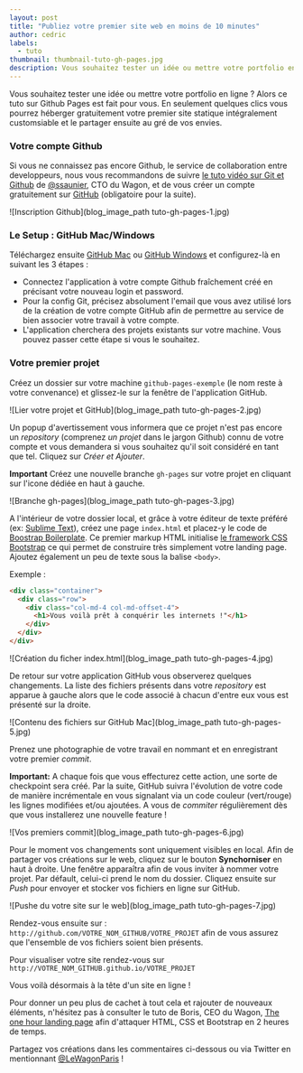 ```yaml
---
layout: post
title: "Publiez votre premier site web en moins de 10 minutes"
author: cedric
labels:
  - tuto
thumbnail: thumbnail-tuto-gh-pages.jpg
description: Vous souhaitez tester un idée ou mettre votre portfolio en ligne ? Alors ce tuto sur Github Pages est fait pour vous. En seulement quelques clics vous pourrez héberger gratuitement votre premier site statique intégralement customsiable et le partager ensuite au gré de vos envies.
---
```


Vous souhaitez tester une idée ou mettre votre portfolio en ligne ? Alors ce tuto sur Github Pages est fait pour vous. En seulement quelques clics vous pourrez héberger gratuitement votre premier site statique intégralement customsiable et le partager ensuite au gré de vos envies.

### Votre compte Github

Si vous ne connaissez pas encore Github, le service de collaboration entre developpeurs, nous vous recommandons de suivre [le tuto vidéo sur Git et Github](http://www.lewagon.org/blog/meetup-git-github) de [@ssaunier](https://twitter.com/ssaunier), CTO du Wagon, et de vous créer un compte gratuitement sur [GitHub](https://github.com/) (obligatoire pour la suite).

![Inscription Github](blog_image_path tuto-gh-pages-1.jpg)

### Le Setup : GitHub Mac/Windows

Téléchargez ensuite [GitHub Mac](https://mac.github.com/) ou [GitHub Windows](https://windows.github.com/) et configurez-là en suivant les 3 étapes :

- Connectez l'application à votre compte Github fraîchement créé en précisant votre nouveau login et password.
- Pour la config Git, précisez absolument l'email que vous avez utilisé lors de la création de votre compte GitHub afin de permettre au service de bien associer votre travail à votre compte.
- L'application cherchera des projets existants sur votre machine. Vous pouvez passer cette étape si vous le souhaitez.

### Votre premier projet

Créez un dossier sur votre machine ```github-pages-exemple``` (le nom reste à votre convenance) et glissez-le sur la fenêtre de l'application GitHub.

![Lier votre projet et GitHub](blog_image_path tuto-gh-pages-2.jpg)

Un popup d'avertissement vous informera que ce projet n'est pas encore un *repository* (comprenez *un projet* dans le jargon Github) connu de votre compte et vous demandera si vous souhaitez qu'il soit considéré en tant que tel. Cliquez sur *Créer et Ajouter*.

**Important** Créez une nouvelle branche ```gh-pages``` sur votre projet en cliquant sur l'icone dédiée en haut à gauche.

![Branche gh-pages](blog_image_path tuto-gh-pages-3.jpg)

A l'intérieur de votre dossier local, et grâce à votre éditeur de texte préféré (ex: [Sublime Text](http://www.sublimetext.com/)), créez une page ```index.html``` et placez-y le code de [Boostrap Boilerplate](https://github.com/lewagon/bootstrap-boilerplate). Ce premier markup HTML initialise [le framework CSS Bootstrap](http://getbootstrap.com/css/) ce qui permet de construire très simplement votre landing page. Ajoutez également un peu de texte sous la balise ```<body>```.

Exemple :

```html
<div class="container">
  <div class="row">
    <div class="col-md-4 col-md-offset-4">
      <h1>Vous voilà prêt à conquérir les internets !"</h1>
    </div>
  </div>
</div>
```

![Création du ficher index.html](blog_image_path tuto-gh-pages-4.jpg)

De retour sur votre application GitHub vous observerez quelques changements. La liste des fichiers présents dans votre *repository* est apparue à gauche alors que le code associé à chacun d'entre eux vous est présenté sur la droite.

![Contenu des fichiers sur GitHub Mac](blog_image_path tuto-gh-pages-5.jpg)

Prenez une photographie de votre travail en nommant et en enregistrant votre premier *commit*.

**Important:** A chaque fois que vous effecturez cette action, une sorte de checkpoint sera créé. Par la suite, GitHub suivra l'évolution de votre code de manière incrémentale en vous signalant via un code couleur (vert/rouge) les lignes modifiées et/ou ajoutées. A vous de *commiter* régulièrement dès que vous installerez une nouvelle feature !

![Vos premiers commit](blog_image_path tuto-gh-pages-6.jpg)

Pour le moment vos changements sont uniquement visibles en local. Afin de partager vos créations sur le web, cliquez sur le bouton **Synchorniser** en haut à droite. Une fenêtre apparaîtra afin de vous inviter à nommer votre projet. Par défault, celui-ci prend le nom du dossier. Cliquez ensuite sur *Push* pour envoyer et stocker vos fichiers en ligne sur GitHub.

![Pushe du votre site sur le web](blog_image_path tuto-gh-pages-7.jpg)

Rendez-vous ensuite sur : ```http://github.com/VOTRE_NOM_GITHUB/VOTRE_PROJET``` afin de vous assurez que l'ensemble de vos fichiers soient bien présents.

Pour visualiser votre site rendez-vous sur ```http://VOTRE_NOM_GITHUB.github.io/VOTRE_PROJET```

Vous voilà désormais à la tête d'un site en ligne !

Pour donner un peu plus de cachet à tout cela et rajouter de nouveaux éléments, n'hésitez pas à consulter le tuto de Boris, CEO du Wagon, [The one hour landing page](http://www.lewagon.org/blog/the-one-hour-landing-page) afin d'attaquer HTML, CSS et Bootstrap en 2 heures de temps.

Partagez vos créations dans les commentaires ci-dessous ou via Twitter en mentionnant [@LeWagonParis](https://twitter.com/lewagonparis) !


